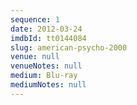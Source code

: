 ```yaml
---
sequence: 1
date: 2012-03-24
imdbId: tt0144084
slug: american-psycho-2000
venue: null
venueNotes: null
medium: Blu-ray
mediumNotes: null
---
```


